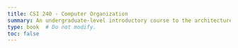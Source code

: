 ```yaml
---
title: CSI 240 - Computer Organization
summary: An undergraduate-level introductory course to the architecture and operation of a computer system, based on [NandtoTetris](https://www.nand2tetris.org/).
type: book  # Do not modify.
toc: false
---
```

